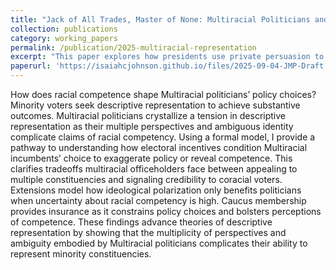 ```yaml
---
title: "Jack of All Trades, Master of None: Multiracial Politicians and Political Representation"
collection: publications
category: working_papers
permalink: /publication/2025-multiracial-representation
excerpt: "This paper explores how presidents use private persuasion to influence lawmakers in shared legislative contexts."
paperurl: 'https://isaiahcjohnson.github.io/files/2025-09-04-JMP-Draft.pdf'
---
```


How does racial competence shape Multiracial politicians’ policy choices? Minority voters seek descriptive representation to achieve substantive outcomes. Multiracial politicians crystallize a tension in descriptive representation as their multiple perspectives and ambiguous identity complicate claims of racial competency. Using a formal model, I provide a pathway to understanding how electoral incentives condition Multiracial incumbents’ choice to exaggerate policy or reveal competence. This clarifies tradeoffs multiracial officeholders face between appealing to multiple constituencies and signaling credibility to coracial voters. Extensions model how ideological polarization only benefits politicians when uncertainty about racial competency is high. Caucus membership provides insurance as it constrains policy choices and bolsters perceptions of competence. These findings advance theories of descriptive representation by showing that the multiplicity of perspectives and ambiguity embodied by Multiracial politicians complicates their ability to represent minority constituencies.